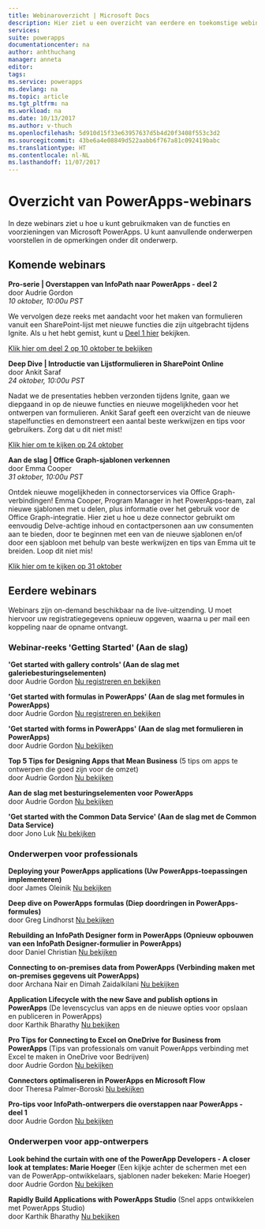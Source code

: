 ```yaml
---
title: Webinaroverzicht | Microsoft Docs
description: Hier ziet u een overzicht van eerdere en toekomstige webinars, inclusief tijd/datum en de besproken onderwerpen.
services: 
suite: powerapps
documentationcenter: na
author: anhthuchang
manager: anneta
editor: 
tags: 
ms.service: powerapps
ms.devlang: na
ms.topic: article
ms.tgt_pltfrm: na
ms.workload: na
ms.date: 10/13/2017
ms.author: v-thuch
ms.openlocfilehash: 5d910d15f33e63957637d5b4d20f3408f553c3d2
ms.sourcegitcommit: 43be6a4e08849d522aabb6f767a81c092419babc
ms.translationtype: HT
ms.contentlocale: nl-NL
ms.lasthandoff: 11/07/2017
---
```

# <a name="powerapps-webinar-listing"></a>Overzicht van PowerApps-webinars
In deze webinars ziet u hoe u kunt gebruikmaken van de functies en voorzieningen van Microsoft PowerApps. U kunt aanvullende onderwerpen voorstellen in de opmerkingen onder dit onderwerp.

## <a name="upcoming-webinars"></a>Komende webinars
**Pro-serie | Overstappen van InfoPath naar PowerApps - deel 2**
<br>door Audrie Gordon
<br>*10 oktober, 10:00u PST*

We vervolgen deze reeks met aandacht voor het maken van formulieren vanuit een SharePoint-lijst met nieuwe functies die zijn uitgebracht tijdens Ignite. Als u het hebt gemist, kunt u [Deel 1 hier](https://www.youtube.com/watch?v=EZ09dRuiWLw) bekijken.

[Klik hier om deel 2 op 10 oktober te bekijken](https://www.youtube.com/watch?v=Bm2XePxLcSM)

**Deep Dive | Introductie van Lijstformulieren in SharePoint Online**
<br>door Ankit Saraf
<br>*24 oktober, 10:00u PST*

Nadat we de presentaties hebben verzonden tijdens Ignite, gaan we diepgaand in op de nieuwe functies en nieuwe mogelijkheden voor het ontwerpen van formulieren. Ankit Saraf geeft een overzicht van de nieuwe stapelfuncties en demonstreert een aantal beste werkwijzen en tips voor gebruikers. Zorg dat u dit niet mist!

[Klik hier om te kijken op 24 oktober](https://www.youtube.com/watch?v=3dCwg6wtViI)

**Aan de slag | Office Graph-sjablonen verkennen**
<br>door Emma Cooper
<br>*31 oktober, 10:00u PST*

Ontdek nieuwe mogelijkheden in connectorservices via Office Graph-verbindingen! Emma Cooper, Program Manager in het PowerApps-team, zal nieuwe sjablonen met u delen, plus informatie over het gebruik voor de Office Graph-integratie. Hier ziet u hoe u deze connector gebruikt om eenvoudig Delve-achtige inhoud en contactpersonen aan uw consumenten aan te bieden, door te beginnen met een van de nieuwe sjablonen en/of door een sjabloon met behulp van beste werkwijzen en tips van Emma uit te breiden. Loop dit niet mis!

[Klik hier om te kijken op 31 oktober](https://www.youtube.com/watch?v=SwLNN3tPVNs)

## <a name="past-webinars"></a>Eerdere webinars
Webinars zijn on-demand beschikbaar na de live-uitzending. U moet hiervoor uw registratiegegevens opnieuw opgeven, waarna u per mail een koppeling naar de opname ontvangt.

### <a name="getting-started-webinar-series"></a>Webinar-reeks 'Getting Started' (Aan de slag)
**'Get started with gallery controls' (Aan de slag met galeriebesturingselementen)**
<br>door Audrie Gordon [Nu registreren en bekijken](https://info.microsoft.com/US-EAD-WBNR-FY17-02Feb-28-GettingStartedwithPowerAppsGalleries300759_01Registration-ForminBody.html)

**'Get started with formulas in PowerApps' (Aan de slag met formules in PowerApps)** 
<br>door Audrie Gordon [Nu registreren en bekijken](https://info.microsoft.com/US-EAD-WBNR-FY17-03Mar-14-GettingStartedwithPowerAppsFormulas300770_01Registration-ForminBody.html)

**'Get started with forms in PowerApps' (Aan de slag met formulieren in PowerApps)**
<br>door Audrie Gordon [Nu bekijken](https://www.youtube.com/watch?v=WnuwLkNbWk4)

**Top 5 Tips for Designing Apps that Mean Business**
 (5 tips om apps te ontwerpen die goed zijn voor de omzet)<br>door Audrie Gordon [Nu bekijken](https://www.youtube.com/watch?v=Ql-pK9ixKxw)

**Aan de slag met besturingselementen voor PowerApps**
<br>door Audrie Gordon [Nu bekijken](https://www.youtube.com/watch?v=lUo0DXvJENI)

**'Get started with the Common Data Service' (Aan de slag met de Common Data Service)**
<br>door Jono Luk [Nu bekijken](https://info.microsoft.com/US-PowerBI-WBNR-FY17-04Apr-18-GettingStartedwiththeCommonDataServices312618_01Registration-ForminBody.html)

### <a name="pro-topics"></a>Onderwerpen voor professionals
**Deploying your PowerApps applications (Uw PowerApps-toepassingen implementeren)**
<br>door James Oleinik [Nu bekijken](https://www.youtube.com/watch?v=LF49hFB14Cs)

**Deep dive on PowerApps formulas (Diep doordringen in PowerApps-formules)**
<br>door Greg Lindhorst [Nu bekijken](https://www.youtube.com/watch?v=PuePMMuj5ps)

**Rebuilding an InfoPath Designer form in PowerApps (Opnieuw opbouwen van een InfoPath Designer-formulier in PowerApps)**
<br>door Daniel Christian [Nu bekijken](https://www.youtube.com/watch?v=ohQcxcVZSK4)

**Connecting to on-premises data from PowerApps (Verbinding maken met on-premises gegevens uit PowerApps)**
<br>door Archana Nair en Dimah Zaidalkilani [Nu bekijken](https://www.youtube.com/watch?v=YBdO2MAulx8)

**Application Lifecycle with the new Save and publish options in PowerApps**
 (De levenscyclus van apps en de nieuwe opties voor opslaan en publiceren in PowerApps)<br>door Karthik Bharathy [Nu bekijken](https://www.youtube.com/watch?v=Np3DXBQvq2I)

**Pro Tips for Connecting to Excel on OneDrive for Business from PowerApps**
 (Tips van professionals om vanuit PowerApps verbinding met Excel te maken in OneDrive voor Bedrijven)<br>door Audrie Gordon [Nu bekijken](https://www.youtube.com/watch?v=WPhux5_3Sfs)

**Connectors optimaliseren in PowerApps en Microsoft Flow**
<br>door Theresa Palmer-Boroski [Nu bekijken](https://www.youtube.com/watch?v=6jwt4qXA2IQ)

**Pro-tips voor InfoPath-ontwerpers die overstappen naar PowerApps - deel 1**
<br>door Audrie Gordon [Nu bekijken](https://www.youtube.com/watch?v=EZ09dRuiWLw)

### <a name="app-designer-topics"></a>Onderwerpen voor app-ontwerpers
**Look behind the curtain with one of the PowerApp Developers - A closer look at templates: Marie Hoeger**
 (Een kijkje achter de schermen met een van de PowerApp-ontwikkelaars, sjablonen nader bekeken: Marie Hoeger)<br>door Audrie Gordon [Nu bekijken](https://www.youtube.com/watch?v=YF3DKZxlUdM)

**Rapidly Build Applications with PowerApps Studio**
 (Snel apps ontwikkelen met PowerApps Studio)<br>door Karthik Bharathy [Nu bekijken](https://www.youtube.com/watch?v=us85WpXe4cA)

